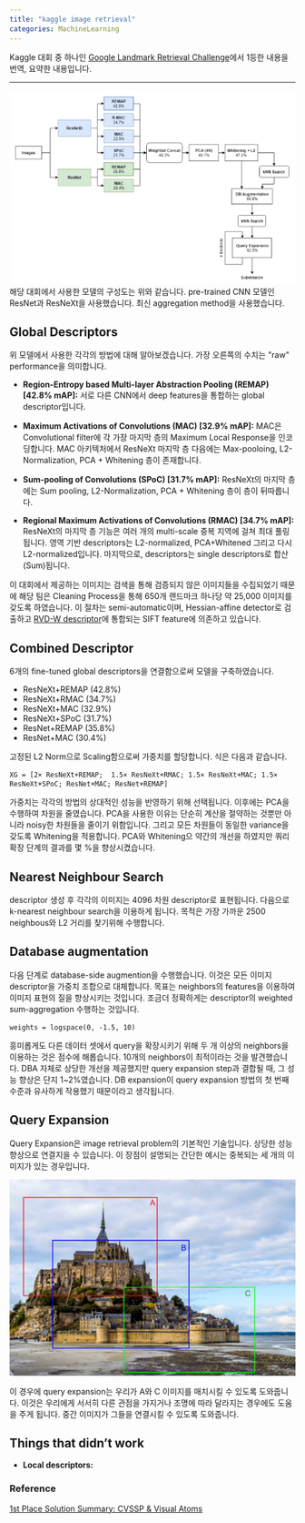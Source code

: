 ```yaml
---
title: "kaggle image retrieval"
categories: MachineLearning
---
```


Kaggle 대회 중 하나인 [Google Landmark Retrieval Challenge](https://www.kaggle.com/c/landmark-retrieval-challenge/overview)에서 1등한 내용을 번역, 요약한 내용입니다.

--------------------------------------------------------

<img src="/assets/images/kaggle_google_landmark.PNG"><br>
해당 대회에서 사용한 모델의 구성도는 위와 같습니다. pre-trained CNN 모델인 ResNet과 ResNeXt을 사용했습니다. 최신 aggregation method을 사용했습니다. 

## Global Descriptors
위 모델에서 사용한 각각의 방법에 대해 알아보겠습니다. 가장 오른쪽의 수치는 "raw" performance을 의미합니다.

- **Region-Entropy based Multi-layer Abstraction Pooling (REMAP) [42.8% mAP]:** 서로 다른 CNN에서 deep features을 통합하는 global descriptor입니다.

- **Maximum Activations of Convolutions (MAC) [32.9% mAP]:** MAC은 Convolutional filter에 각 가장 마지막 층의 Maximum Local Response을 인코딩합니다. MAC 아키텍처에서 ResNeXt 마지막 층 다음에는 Max-pooloing, L2-Normalization, PCA + Whitening 층이 존재합니다.

- **Sum-pooling of Convolutions (SPoC) [31.7% mAP]:** ResNeXt의 마지막 층에는 Sum pooling, L2-Normalization, PCA + Whitening 층이 층이 뒤따릅니다.

- **Regional Maximum Activations of Convolutions (RMAC) [34.7% mAP]:** ResNeXt의 마지막 층 기능은 여러 개의 multi-scale 중복 지역에 걸쳐 최대 풀링됩니다. 영역 기반 descriptors는 L2-normalized, PCA+Whitened 그리고 다시 L2-normalized입니다. 마지막으로, descriptors는 single descriptors로 합산(Sum)됩니다.

이 대회에서 제공하는 이미지는 검색을 통해 검증되지 않은 이미지들을 수집되었기 때문에 해당 팀은 Cleaning Process을 통해 650개 랜드마크 하나당 약 25,000 이미지를 갖도록 하였습니다. 이 절차는 semi-automatic이며, Hessian-affine detector로 검출하고 [RVD-W descriptor](http://epubs.surrey.ac.uk/812468/)에 통합되는 SIFT feature에 의존하고 있습니다.

## Combined Descriptor
6개의 fine-tuned global descriptors을 연결함으로써 모델을 구축하였습니다.

- ResNeXt+REMAP (42.8%)
- ResNeXt+RMAC (34.7%)
- ResNeXt+MAC (32.9%)
- ResNeXt+SPoC (31.7%)
- ResNet+REMAP (35.8%)
- ResNet+MAC (30.4%)

고정된 L2 Norm으로 Scaling함으로써 가중치를 할당합니다. 식은 다음과 같습니다.

```
XG = [2× ResNeXt+REMAP;  1.5× ResNeXt+RMAC; 1.5× ResNeXt+MAC; 1.5× ResNeXt+SPoC; ResNet+MAC; ResNet+REMAP]
```

가중치는 각각의 방법의 상대적인 성능을 반영하기 위해 선택됩니다. 이후에는 PCA을 수행하여 차원을 줄였습니다. PCA을 사용한 이유는
단순히 계산을 절약하는 것뿐만 아니라 noisy한 차원들을 줄이기 위함입니다. 그리고 모든 차원들이 동일한 variance을 갖도록 Whitening을 적용합니다.
PCA와 Whitening으 약간의 개선을 하였지만 쿼리 확장 단계의 결과를 몇 %을 향상시켰습니다.

## Nearest Neighbour Search
descriptor 생성 후 각각의 이미지는 4096 차원 descriptor로 표현됩니다. 다음으로 k-nearest neighbour search을 이용하게 됩니다. 목적은 가장 가까운 2500 neighbous와 L2 거리를 찾기위해 수행합니다.

## Database augmentation
다음 단계로 database-side augmention을 수행했습니다. 이것은 모든 이미지 descriptor을 가중치 조합으로 대체합니다.
목표는 neighbors의 features을 이용하여 이미지 표현의 질을 향상시키는 것입니다. 조금더 정확하게는 descriptor의 weighted sum-aggregation 수행하는 것입니다.

```
weights = logspace(0, -1.5, 10)
```

흥미롭게도 다른 데이터 셋에서 query을 확장시키기 위해 두 개 이상의 neighbors을 이용하는 것은 점수에 해롭습니다. 10개의 neighbors이 최적이라는 것을 발견했습니다. DBA 자체로 상당한 개선을 제공했지만 query expansion step과 결합될 때, 그 성능 향상은 단지 1~2%였습니다. DB expansion이 query expansion 방법의 첫 번째 수준과 유사하게 작용했기 때문이라고 생각됩니다.

## Query Expansion
Query Expansion은 image retrieval problem의 기본적인 기술입니다. 상당한 성능 향상으로 연결지을 수 있습니다. 이 장점이 설명되는 간단한 예시는 중복되는 세 개의 이미지가 있는 경우입니다.

<img src="/assets/images/query_expansion.jpg"><br>

이 경우에 query expansion는 우리가 A와 C 이미지를 매치시킬 수 있도록 도와줍니다. 이것은 우리에게 서서히 다른 관점을 가지거나 조명에 따라 달라지는 경우에도 도움을 주게 됩니다. 중간 이미지가 그들을 연결시킬 수 있도록 도와줍니다.


## Things that didn’t work
- **Local descriptors:**

### Reference
[1st Place Solution Summary: CVSSP & Visual Atoms ](https://www.kaggle.com/c/landmark-retrieval-challenge/discussion/57855)<br>